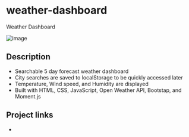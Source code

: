 # weather-dashboard
Weather Dashboard

![image](https://user-images.githubusercontent.com/98703735/161459344-ddb694bf-f523-4187-8990-63d378d40d66.png)


## Description
* Searchable 5 day forecast weather dashboard
* City searches are saved to localStorage to be quickly accessed later
* Temperature, Wind speed, and Humidity are displayed
* Built with HTML, CSS, JavaScript, Open Weather API, Bootstap, and Moment.js

## Project links
* 
